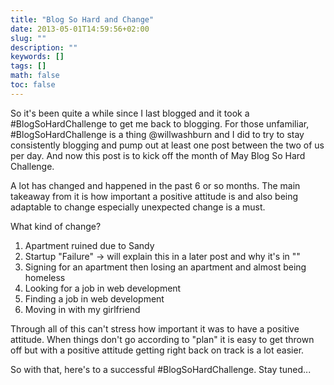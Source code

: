 ```yaml
---
title: "Blog So Hard and Change"
date: 2013-05-01T14:59:56+02:00
slug: ""
description: ""
keywords: []
tags: []
math: false
toc: false
---
```


So it's been quite a while since I last blogged and it took a #BlogSoHardChallenge to get me back to blogging. For those unfamiliar, #BlogSoHardChallenge is a thing @willwashburn and I did to try to stay consistently blogging and pump out at least one post between the two of us per day. And now this post is to kick off the month of May Blog So Hard Challenge.

A lot has changed and happened in the past 6 or so months. The main takeaway from it is how important a positive attitude is and also being adaptable to change especially unexpected change is a must.&nbsp;

What kind of change?

1.  Apartment ruined due to Sandy
2.  Startup "Failure" -&gt; will explain this in a later post and why it's in ""
3.  Signing for an apartment then losing an apartment and almost being homeless&nbsp;
4.  Looking for a job in web development
5.  Finding a job in web development
6.  Moving in with my girlfriend

Through all of this can't stress how important it was to have a positive attitude. When things don't go according to "plan" it is easy to get thrown off but with a positive attitude getting right back on track is a lot easier.&nbsp;

So with that, here's to a successful #BlogSoHardChallenge. Stay tuned...
